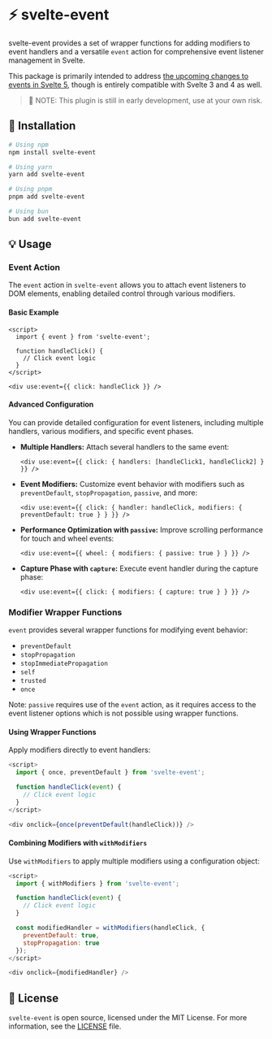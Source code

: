 # ⚡️ svelte-event

svelte-event provides a set of wrapper functions for adding modifiers to event handlers and a versatile `event` action for comprehensive event listener management in Svelte.

This package is primarily intended to address [the upcoming changes to events in Svelte 5](https://svelte-5-preview.vercel.app/docs/event-handlers), though is entirely compatible with Svelte 3 and 4 as well.

> 🚧 NOTE: This plugin is still in early development, use at your own risk.

## 🚀 Installation

```bash
# Using npm
npm install svelte-event

# Using yarn
yarn add svelte-event

# Using pnpm
pnpm add svelte-event

# Using bun
bun add svelte-event
```

## 💡 Usage

### Event Action
The `event` action in `svelte-event` allows you to attach event listeners to DOM elements, enabling detailed control through various modifiers.

#### Basic Example
```svelte
<script>
  import { event } from 'svelte-event';

  function handleClick() {
    // Click event logic
  }
</script>

<div use:event={{ click: handleClick }} />
```

#### Advanced Configuration
You can provide detailed configuration for event listeners, including multiple handlers, various modifiers, and specific event phases.

- **Multiple Handlers:**
  Attach several handlers to the same event:
  ```svelte
  <div use:event={{ click: { handlers: [handleClick1, handleClick2] } }} />
  ```

- **Event Modifiers:**
  Customize event behavior with modifiers such as `preventDefault`, `stopPropagation`, `passive`, and more:
  ```svelte
  <div use:event={{ click: { handler: handleClick, modifiers: { preventDefault: true } } }} />
  ```

- **Performance Optimization with `passive`:**
  Improve scrolling performance for touch and wheel events:
  ```svelte
  <div use:event={{ wheel: { modifiers: { passive: true } } }} />
  ```

- **Capture Phase with `capture`:**
  Execute event handler during the capture phase:
  ```svelte
  <div use:event={{ click: { modifiers: { capture: true } } }} />
  ```

### Modifier Wrapper Functions
`event` provides several wrapper functions for modifying event behavior:

- `preventDefault`
- `stopPropagation`
- `stopImmediatePropagation`
- `self`
- `trusted`
- `once`

Note: `passive` requires use of the `event` action, as it requires access to the event listener options which is not possible using wrapper functions.

#### Using Wrapper Functions
Apply modifiers directly to event handlers:

```javascript
<script>
  import { once, preventDefault } from 'svelte-event';

  function handleClick(event) {
    // Click event logic
  }
</script>

<div onclick={once(preventDefault(handleClick))} />
```

#### Combining Modifiers with `withModifiers`
Use `withModifiers` to apply multiple modifiers using a configuration object:

```javascript
<script>
  import { withModifiers } from 'svelte-event';

  function handleClick(event) {
    // Click event logic
  }

  const modifiedHandler = withModifiers(handleClick, {
    preventDefault: true,
    stopPropagation: true
  });
</script>

<div onclick={modifiedHandler} />
```

## 📜 License
`svelte-event` is open source, licensed under the MIT License. For more information, see the [LICENSE](LICENSE) file.